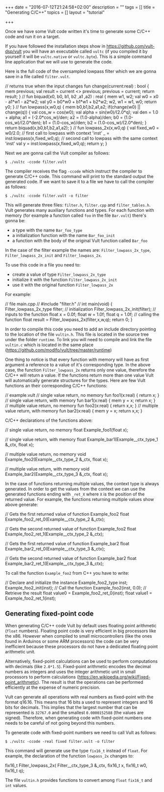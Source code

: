 +++
date = "2016-07-12T21:24:58+02:00"
description = ""
tags = []
title = "Generating C/C++"
topics = []
layout = "tutorial"

+++

Once we have some Vult code written it's time to generate some C/C++ code and run it on a target.

If you have followed the installation steps show in https://github.com/vult-dsp/vult you will have an executable called `vultc` (if you compiled it by yourself it will be `vultc.native` or `vultc.byte`). This is a simple command line application that we will use to generate the code.

Here is the full code of the oversampled lowpass filter which we are gonna save in a file called `filter.vult`.


<div class="vult_code" id="tut5-1">
// returns true when the input changes
fun change(current:real) : bool {
   mem previous;
   val result = current <> previous;
   previous = current;
   return result;
}
//
fun biquad(x0, b0, b1, b2 ,a1 ,a2) : real {
    mem w1, w2;
    val w0 = x0 - a1*w1 - a2*w2;
    val y0 = b0*w0 + b1*w1 + b2*w2;
    w2, w1 = w1, w0;
    return y0;
}
//
fun lowpass(x,w0,q) {
    mem b0,b1,b2,a1,a2;
    if(change(w0) || change(q)) {
        val cos_w = cos(w0);
        val alpha = sin(w0)/(2.0*q);
        val den =  1.0 + alpha;
        a1 = (-2.0*cos_w)/den;
        a2 = (1.0-alpha)/den;
        b0 = (1.0-cos_w)/(2.0*den);
        b1 = (1.0-cos_w)/den;
        b2 = (1.0-cos_w)/(2.0*den);
    }
    return biquad(x,b0,b1,b2,a1,a2);
}
//
fun lowpass_2x(x,w0,q) {
    val fixed_w0 = w0/2.0;
    // first call to lowpass with context 'inst'
    _  = inst:lowpass(x,fixed_w0,q);
    // second call to lowpass with the same context 'inst'
    val y = inst:lowpass(x,fixed_w0,q);
    return y;
}
</div>

Next we are gonna call the Vult compiler as follows:

```
$ ./vultc -ccode filter.vult
```

The compiler receives the flag `-ccode` which instruct the compiler to generate C/C++ code. This command will print to the standard output the generated code. If we want to save it to a file we have to call the compiler as follows:

```
$ ./vultc -ccode filter.vult -o filter
```

This will generate three files: `filter.h`, `filter.cpp` and `filter_tables.h`. Vult generates many auxiliary functions and types. For each function with memory (for example a function called `foo` in the file `Bar.vult`) there's gonna be:

- a type with the name `Bar_foo_type`
- a initialization function with the name `Bar_foo_init`
- a function with the body of the original Vult function called `Bar_foo`

In the case of the filter example the names are: `Filter_lowpass_2x_type`, `Filter_lowpass_2x_init` and `Filter_lowpass_2x`.

To use this code in a file you need to:

- create a value of type `Filter_lowpass_2x_type`
- initialize it with the function `Filter_lowpass_2x_init`
- use it with the original function `Filter_lowpass_2x`


For example:

<div class="c_code" id="tut5-2">// file main.cpp
//
#include "filter.h"
//
int main(void) {
   Filter_lowpass_2x_type filter;
   // initialization
   Filter_lowpass_2x_init(filter);
   // inputs to the function
   float x = 0.0f;
   float w = 1.0f;
   float q = 1.0f;
   // calling the function
   float result = Filter_lowpass_2x(filter,x,w,q);
   return 0;
}
</div>

In order to compile this code you need to add an include directory pointing to the location of the file `vultin.h`. This file is located in the source tree under the folder `runtime`. To link you will need to compile and link the file `vultin.c` which is located in the same place (https://github.com/modlfo/vult/tree/master/runtime)

One thing to notice is that every function with memory will have as first argument a reference to a value of it's corresponding type. In the above case, the function `Filter_lowpass_2x` returns only one value, therefore the C/C++ will return a value. If the functions return more than one value Vult will automatically generate structures for the types. Here are few Vult functions an their corresponding C/C++ functions:

<div class="vult_code" id="tut5-3">// example.vult
// single value return, no memory
fun foo1(x:real) {
	return x;
}
// single value return, with memory
fun bar1(x:real) {
	mem y = x;
	return x;
}
// multiple value return, no memory
fun foo2(x:real) {
	return x,x;
}
// multiple value return, with memory
fun bar2(x:real) {
	mem y = x;
	return x,x;
}
</div>

C/C++ declarations of the functions above:

<div class="c_code" id="tut5-4">
// single value return, no memory
float Example_foo1(float x);

// single value return, with memory
float Example_bar1(Example__ctx_type_1 &_ctx, float x);

// multiple value return, no memory
void Example_foo2(Example__ctx_type_2 &_ctx, float x);

// multiple value return, with memory
void Example_bar2(Example__ctx_type_3 &_ctx, float x);
</div>

In the case of functions returning multiple values, the context type is always generated. In order to get the values from the context we can use the generated functions ending with `_ret_X` where `X` is the position of the returned value. For example, the functions returning multiple values show above generate:

<div class="c_code" id="tut5-4.1">
// Gets the first returned value of function Example_foo2
float Example_foo2_ret_0(Example__ctx_type_2 &_ctx);

// Gets the second returned value of function Example_foo2
float Example_foo2_ret_1(Example__ctx_type_2 &_ctx);

// Gets the first returned value of function Example_bar2
float Example_bar2_ret_0(Example__ctx_type_3 &_ctx);

// Gets the second returned value of function Example_bar2
float Example_bar2_ret_1(Example__ctx_type_3 &_ctx);
</div>

To call the function `Example_foo2` from C++ you have to write:

<div class="c_code" id="tut5-4.2">
// Declare and initialize the instance
Example_foo2_type inst;
Example_foo2_init(inst);
// Call the function
Example_foo2(inst, 0.0);
// Retrieve the result
float value0 = Example_foo2_ret_0(inst);
float value1 = Example_foo2_ret_1(inst);
</div>


## Generating fixed-point code

When generating C/C++ code Vult by default uses floating point arithmetic (`float` numbers). Floating point code is very efficient in big processors like the x86. However when compiled to small microcontrollers (like the ones found in Arduinos or some ARM processors) the code can be very inefficient because these processors do not have a dedicated floating point arithmetic unit.

Alternatively, fixed-point calculations can be used to perform computations with decimals (like `2.0*1.5`). Fixed-point arithmetic encodes the decimal numbers as integers and uses the integer arithmetic unit in small processors to perform calculations (https://en.wikipedia.org/wiki/Fixed-point_arithmetic). The result is that the operations can be performed efficiently at the expense of numeric precision.

Vult can generate all operations with real numbers as fixed-point with the format q16.16. This means that 16 bits a used to represent integers and 16 bits for decimals. This implies that the largest number that can be represented is `32767.0` and the smallest `0.0000152588` (the values are signed). Therefore, when generating code with fixed-point numbers one needs to be careful of not going beyond this numbers.

To generate code with fixed-point numbers we need to call Vult as follows:

```
$ ./vultc -ccode -real fixed filter.vult -o filter
```

This command will generate use the type `fix16_t` instead of `float`. For example, the declaration of the function `lowpass_2x` changes to:

<div class="c_code" id="tut5-5">
fix16_t Filter_lowpass_2x(
    Filter__ctx_type_3 &_ctx, fix16_t x,
    fix16_t w0, fix16_t q);
</div>

The file `vultin.h` provides functions to convert among `float` `fix16_t` and `int` values.

<script type="text/javascript" src="../../javascripts/external/ace/ace.js"></script>
<script type="text/javascript" src="../../javascripts/main.js"></script>
